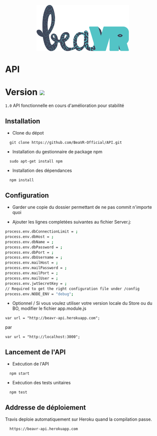 <p align="center">
<img width="300" src="/README/2017_logo_beavr.png">
</p>

# API

# Version <img style="width:10%; text-align:center;" src="https://travis-ci.org/BeaVR-Official/API.svg?branch=master">

`1.0` API fonctionnelle en cours d'amélioration pour stabilité


## Installation

* Clone du dépot
```
  git clone https://github.com/BeaVR-Official/API.git
```

* Installation du gestionnaire de package npm
```
  sudo apt-get install npm
```

* Installation des dépendances
```
  npm install
```

## Configuration
* Garder une copie du dossier permettant de ne pas commit n'importe quoi

* Ajouter les lignes completées suivantes au fichier Server.j:
```bash
process.env.dbConnectionLimit = ;
process.env.dbHost = ;
process.env.dbName = ;
process.env.dbPassword = ;
process.env.dbPort = ;
process.env.dbUsername = ;
process.env.mailHost = ;
process.env.mailPassword = ;
process.env.mailPort = ;
process.env.mailUser = ;
process.env.jwtSecretKey = ;
// Required to get the right configuration file under /config
process.env.NODE_ENV = "debug";
```

* Optionnel / Si vous voulez utiliser votre version locale du Store ou du BO, modifier le fichier app.module.js
```
var url = "http://beavr-api.herokuapp.com";
```
par
```
var url = "http://localhost:3000";
```

## Lancement de l'API

* Exécution de l'API
```
  npm start
```

* Exécution des tests unitaires
```
  npm test
```

## Addresse de déploiement

Travis deploie automatiquement sur Heroku quand la compilation passe.

```sh
  https://beavr-api.herokuapp.com
```
